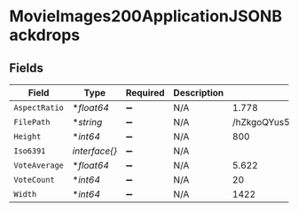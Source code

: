 # MovieImages200ApplicationJSONBackdrops


## Fields

| Field                            | Type                             | Required                         | Description                      | Example                          |
| -------------------------------- | -------------------------------- | -------------------------------- | -------------------------------- | -------------------------------- |
| `AspectRatio`                    | **float64*                       | :heavy_minus_sign:               | N/A                              | 1.778                            |
| `FilePath`                       | **string*                        | :heavy_minus_sign:               | N/A                              | /hZkgoQYus5vegHoetLkCJzb17zJ.jpg |
| `Height`                         | **int64*                         | :heavy_minus_sign:               | N/A                              | 800                              |
| `Iso6391`                        | *interface{}*                    | :heavy_minus_sign:               | N/A                              |                                  |
| `VoteAverage`                    | **float64*                       | :heavy_minus_sign:               | N/A                              | 5.622                            |
| `VoteCount`                      | **int64*                         | :heavy_minus_sign:               | N/A                              | 20                               |
| `Width`                          | **int64*                         | :heavy_minus_sign:               | N/A                              | 1422                             |